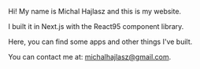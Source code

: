 Hi! My name is Michal Hajlasz and this is my website. 
        
I built it in Next.js with the React95 component library.

Here, you can find some apps and other things I've built.

You can contact me at: michalhajlasz@gmail.com.
